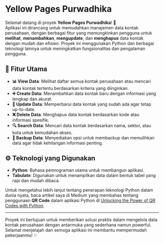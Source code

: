 # Yellow Pages Purwadhika

Selamat datang di proyek **Yellow Pages Purwadhika**! 🎉  
Aplikasi ini dirancang untuk memudahkan manajemen data kontak perusahaan, dengan berbagai fitur yang memungkinkan pengguna untuk **melihat**, **menambahkan**, **mengupdate**, dan **menghapus** data kontak dengan mudah dan efisien. Proyek ini menggunakan Python dan berbagai teknologi lainnya untuk meningkatkan fungsionalitas dan pengalaman pengguna.

## 🚀 Fitur Utama

- **📊 View Data**: Melihat daftar semua kontak perusahaan atau mencari data kontak tertentu berdasarkan kriteria yang diinginkan.
- **➕ Create Data**: Menambahkan data kontak baru dengan informasi yang lengkap dan akurat.
- **🔄 Update Data**: Memperbarui data kontak yang sudah ada agar tetap up-to-date.
- **❌ Delete Data**: Menghapus data kontak berdasarkan kode atau informasi spesifik.
- **🔍 Search Data**: Mencari data kontak berdasarkan nama, sektor, atau kota untuk kemudahan akses.
- **💾 Backup Data**: Menyediakan opsi untuk membackup dan memulihkan data agar tidak kehilangan informasi penting.

## ⚙️ Teknologi yang Digunakan

- **Python**: Bahasa pemrograman utama untuk membangun aplikasi.
- **Tabulate**: Digunakan untuk menampilkan data dalam bentuk tabel yang rapi dan mudah dibaca.

Untuk mengetahui lebih lanjut tentang penerapan teknologi Python dalam dunia nyata, baca artikel saya di Medium yang membahas tentang penggunaan **QR Code** dalam aplikasi Python di [Unlocking the Power of QR Codes with Python](https://medium.com/@naufalahmdd/unlocking-the-power-of-qr-codes-with-python-a-step-by-step-guide-f2b80fbad73f).

---

Proyek ini bertujuan untuk memberikan solusi praktis dalam mengelola data kontak perusahaan dengan antarmuka yang sederhana namun powerful. Selamat menjelajah dan semoga aplikasi ini membantu mempermudah pekerjaanmu! ✨


